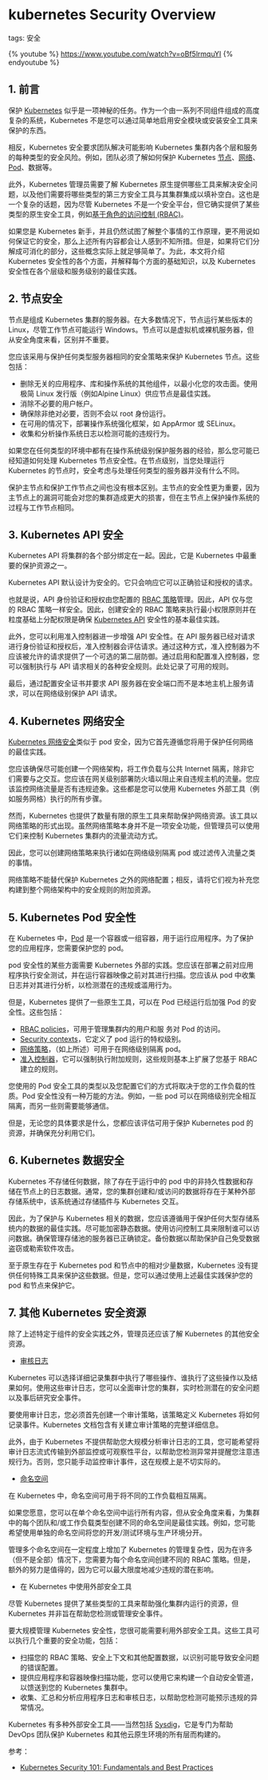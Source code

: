 #  kubernetes Security Overview
tags: 安全




{% youtube %}
https://www.youtube.com/watch?v=oBf5lrmquYI
{% endyoutube %}




##  1. 前言
保护 [Kubernetes](https://kubernetes.io/) 似乎是一项神秘的任务。作为一个由一系列不同组件组成的高度复杂的系统，Kubernetes 不是您可以通过简单地启用安全模块或安装安全工具来保护的东西。

相反，Kubernetes 安全要求团队解决可能影响 Kubernetes 集群内各个层和服务的每种类型的安全风险。例如，团队必须了解如何保护 Kubernetes [节点](https://kubernetes.io/zh-cn/docs/concepts/architecture/nodes/)、[网络](https://kubernetes.io/zh-cn/docs/tasks/network/)、[Pod](https://kubernetes.io/zh-cn/docs/concepts/workloads/pods/)、数据等。

此外，Kubernetes 管理员需要了解 Kubernetes 原生提供哪些工具来解决安全问题，以及他们需要将哪些类型的第三方安全工具与其集群集成以填补空白。这也是一个复杂的话题，因为尽管 Kubernetes 不是一个安全平台，但它确实提供了某些类型的原生安全工具，例如[基于角色的访问控制 (RBAC)](https://kubernetes.io/docs/reference/access-authn-authz/rbac/)。

如果您是 Kubernetes 新手，并且仍然试图了解整个事情的工作原理，更不用说如何保证它的安全，那么上述所有内容都会让人感到不知所措。但是，如果将它们分解成可消化的部分，这些概念实际上就足够简单了。为此，本文将介绍 Kubernetes 安全性的各个方面，并解释每个方面的基础知识，以及 Kubernetes 安全性在各个层级和服务级别的最佳实践。

## 2. 节点安全
节点是组成 Kubernetes 集群的服务器。在大多数情况下，节点运行某些版本的 Linux，尽管工作节点可能运行 Windows。节点可以是虚拟机或裸机服务器，但从安全角度来看，区别并不重要。

您应该采用与保护任何类型服务器相同的安全策略来保护 Kubernetes 节点。这些包括：

 - 删除无关的应用程序、库和操作系统的其他组件，以最小化您的攻击面。使用极简 Linux 发行版（例如Alpine
   Linux）供应节点是最佳实践。
 - 消除不必要的用户帐户。
 - 确保除非绝对必要，否则不会以 root 身份运行。
 - 在可用的情况下，部署操作系统强化框架，如 AppArmor 或 SELinux。
 - 收集和分析操作系统日志以检测可能的违规行为。

如果您在任何类型的环境中都有在操作系统级别保护服务器的经验，那么您可能已经知道如何处理 Kubernetes 节点安全性。在节点级别，当您处理运行 Kubernetes 的节点时，安全考虑与处理任何类型的服务器并没有什么不同。

保护主节点和保护工作节点之间也没有根本区别。主节点的安全性更为重要，因为主节点上的漏洞可能会对您的集群造成更大的损害，但在主节点上保护操作系统的过程与工作节点相同。

## 3. Kubernetes API 安全
Kubernetes API 将集群的各个部分绑定在一起。因此，它是 Kubernetes 中最重要的保护资源之一。

Kubernetes API 默认设计为安全的。它只会响应它可以正确验证和授权的请求。

也就是说，API 身份验证和授权由您配置的 [RBAC 策略](https://kubernetes.io/zh-cn/docs/reference/access-authn-authz/rbac/)管理。因此，API 仅与您的 RBAC 策略一样安全。因此，创建安全的 RBAC 策略来执行最小权限原则并在粒度基础上分配权限是确保 [Kubernetes API](https://kubernetes.io/zh-cn/docs/concepts/overview/kubernetes-api/) 安全性的基本最佳实践。

此外，您可以利用准入控制器进一步增强 API 安全性。在 API 服务器已经对请求进行身份验证和授权后，准入控制器会评估请求。通过这种方式，准入控制器为不应该被允许的请求提供了一个可选的第二层防御。通过启用和配置准入控制器，您可以强制执行与 API 请求相关的各种安全规则。此处记录了可用的规则。

最后，通过配置安全证书并要求 API 服务器在安全端口而不是本地主机上服务请求，可以在网络级别保护 API 请求。

## 4. Kubernetes 网络安全
[Kubernetes 网络安全](https://sysdig.com/learn-cloud-native/kubernetes-security/network-security/)类似于 pod 安全，因为它首先遵循您将用于保护任何网络的最佳实践。

您应该确保尽可能创建一个网络架构，将工作负载与公共 Internet 隔离，除非它们需要与之交互。您应该在网关级别部署防火墙以阻止来自违规主机的流量。您应该监控网络流量是否有违规迹象。这些都是您可以使用 Kubernetes 外部工具（例如服务网格）执行的所有步骤。

然而，Kubernetes 也提供了数量有限的原生工具来帮助保护网络资源。该工具以网络策略的形式出现。虽然网络策略本身并不是一项安全功能，但管理员可以使用它们来控制 Kubernetes 集群内的流量流动方式。

因此，您可以创建网络策略来执行诸如在网络级别隔离 pod 或过滤传入流量之类的事情。

网络策略不能替代保护 Kubernetes 之外的网络配置；相反，请将它们视为补充您构建到整个网络架构中的安全规则的附加资源。

## 5. Kubernetes Pod 安全性
在 Kubernetes 中，[Pod](https://kubernetes.io/zh-cn/docs/concepts/workloads/pods/) 是一个容器或一组容器，用于运行应用程序。为了保护您的应用程序，您需要保护您的 pod。

pod 安全性的某些方面需要 Kubernetes 外部的实践。您应该在部署之前对应用程序执行安全测试，并在运行容器映像之前对其进行扫描。您应该从 pod 中收集日志并对其进行分析，以检测潜在的违规或滥用行为。

但是，Kubernetes 提供了一些原生工具，可以在 Pod 已经运行后加强 Pod 的安全性。这些包括：

 - [RBAC policies](https://kubernetes.io/zh-cn/docs/reference/access-authn-authz/rbac/)，可用于管理集群内的用户和服 务对 Pod 的访问。
 - [Security contexts](https://sysdig.com/learn-cloud-native/kubernetes-security/security-contexts/)，它定义了 pod 运行的特权级别。
 - [网络策略](https://kubernetes.io/docs/concepts/services-networking/network-policies/)，（如上所述）可用于在网络级别隔离 pod。
 - [准入控制器](https://kubernetes.io/docs/reference/access-authn-authz/admission-controllers/)，它可以强制执行附加规则，这些规则基本上扩展了您基于 RBAC 建立的规则。

您使用的 Pod 安全工具的类型以及您配置它们的方式将取决于您的工作负载的性质。Pod 安全性没有一种万能的方法。例如，一些 pod 可以在网络级别完全相互隔离，而另一些则需要能够通信。

但是，无论您的具体要求是什么，您都应该评估可用于保护 Kubernetes pod 的资源，并确保充分利用它们。

## 6. Kubernetes 数据安全
Kubernetes 不存储任何数据，除了存在于运行中的 pod 中的非持久性数据和存储在节点上的日志数据。通常，您的集群创建和/或访问的数据将存在于某种外部存储系统中，该系统通过存储插件与 Kubernetes 交互。

因此，为了保护与 Kubernetes 相关的数据，您应该遵循用于保护任何大型存储系统内的数据的最佳实践。尽可能加密静态数据。使用访问控制工具来限制谁可以访问数据。确保管理存储池的服务器已正确锁定。备份数据以帮助保护自己免受数据盗窃或勒索软件攻击。

至于原生存在于 Kubernetes pod 和节点中的相对少量数据，Kubernetes 没有提供任何特殊工具来保护这些数据。但是，您可以通过使用上述最佳实践保护您的 pod 和节点来保护它。

## 7. 其他 Kubernetes 安全资源
除了上述特定于组件的安全实践之外，管理员还应该了解 Kubernetes 的其他安全资源。

- [审核日志](https://sysdig.com/learn-cloud-native/kubernetes-security/kubernetes-audit-log/)

Kubernetes 可以选择详细记录集群中执行了哪些操作、谁执行了这些操作以及结果如何。使用这些审计日志，您可以全面审计您的集群，实时检测潜在的安全问题以及事后研究安全事件。

要使用审计日志，您必须首先创建一个审计策略，该策略定义 Kubernetes 将如何记录事件。Kubernetes 文档包含有关建立审计策略的完整详细信息。

此外，由于 Kubernetes 不提供帮助您大规模分析审计日志的工具，您可能希望将审计日志流式传输到外部监控或可观察性平台，以帮助您检测异常并提醒您注意违规行为。否则，您只能手动监控审计事件，这在规模上是不切实际的。

- [命名空间](https://kubernetes.io/zh-cn/docs/reference/kubernetes-api/cluster-resources/namespace-v1/)

在 Kubernetes 中，命名空间可用于将不同的工作负载相互隔离。

如果您愿意，您可以在单个命名空间中运行所有内容，但从安全角度来看，为集群中的每个团队和/或工作负载类型创建不同的命名空间是最佳实践。例如，您可能希望使用单独的命名空间将您的开发/测试环境与生产环境分开。

管理多个命名空间在一定程度上增加了 Kubernetes 的管理复杂性，因为在许多（但不是全部）情况下，您需要为每个命名空间创建不同的 RBAC 策略。但是，额外的努力是值得的，因为它可以最大限度地减少违规的潜在影响。

- 在 Kubernetes 中使用外部安全工具

尽管 Kubernetes 提供了某些类型的工具来帮助强化集群内运行的资源，但 Kubernetes 并非旨在帮助您检测或管理安全事件。

要大规模管理 Kubernetes 安全性，您很可能需要利用外部安全工具。这些工具可以执行几个重要的安全功能，包括：

 - 扫描您的 RBAC 策略、安全上下文和其他配置数据，以识别可能导致安全问题的错误配置。
 - 提供应用程序和容器映像扫描功能，您可以使用它来构建一个自动安全管道，以馈送到您的 Kubernetes 集群中。
 - 收集、汇总和分析应用程序日志和审核日志，以帮助您检测可能预示违规的异常情况。

Kubernetes 有多种外部安全工具——当然包括 [Sysdig](https://sysdig.com/)，它是专门为帮助 DevOps 团队保护 Kubernetes 和其他云原生环境的所有层而构建的。

参考：

 - [Kubernetes Security 101: Fundamentals and Best Practices](https://sysdig.com/learn-cloud-native/kubernetes-security/kubernetes-security-101/)

